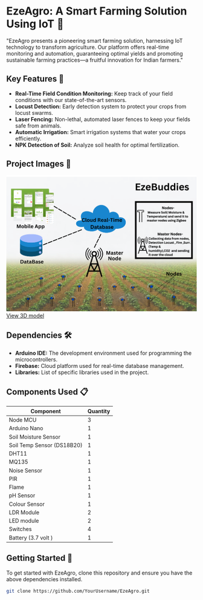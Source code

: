 # EzeAgro: A Smart Farming Solution Using IoT 🌱

"EzeAgro presents a pioneering smart farming solution, harnessing IoT technology to transform agriculture. Our platform offers real-time monitoring and automation, guaranteeing optimal yields and promoting sustainable farming practices—a fruitful innovation for Indian farmers."

## Key Features 🚜

- **Real-Time Field Condition Monitoring:** Keep track of your field conditions with our state-of-the-art sensors.
- **Locust Detection:** Early detection system to protect your crops from locust swarms.
- **Laser Fencing:** Non-lethal, automated laser fences to keep your fields safe from animals.
- **Automatic Irrigation:** Smart irrigation systems that water your crops efficiently.
- **NPK Detection of Soil:** Analyze soil health for optimal fertilization.

## Project Images 📸

<img src="Images/Gas Sensor (2).png"></a>
<a href="Images/lazer fencing.stl">View 3D model</a>



## Dependencies 🛠️

- **Arduino IDE:** The development environment used for programming the microcontrollers.
- **Firebase:** Cloud platform used for real-time database management.
- **Libraries:** List of specific libraries used in the project.

## Components Used 📋

| Component          | Quantity |
|--------------------|----------|
| Node MCU           | 3       |
| Arduino Nano | 1        |
| Soil Moisture Sensor     | 1      |
| Soil Temp Sensor (DS18B20)     | 1      |
|  DHT11               |1       |
| MQ135               | 1      |
| Noise Sensor           |1       |
| PIR          | 1      |
| Flame              | 1      |
| pH Sensor          |  1     |
| Colour Sensor        | 1      |
| LDR Module       | 2      |
| LED module       | 2      |
| Switches       | 4      |
| Battery (3.7 volt )       |1       |



## Getting Started 🌟

To get started with EzeAgro, clone this repository and ensure you have the above dependencies installed.

```bash
git clone https://github.com/YourUsername/EzeAgro.git
```

